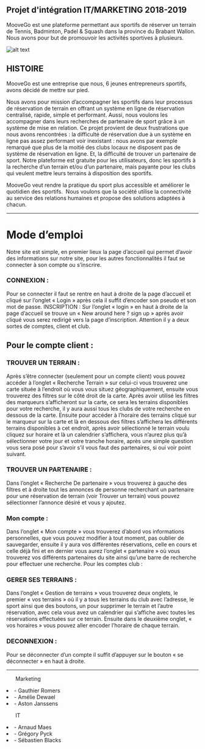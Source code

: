 
Projet d'intégration IT/MARKETING 2018-2019
---

MooveGo est une plateforme permettant aux sportifs de réserver un terrain de Tennis, Badminton, Padel & Squash dans la province du Brabant Wallon. Nous avons pour but de promouvoir les activités sportives à plusieurs.



![alt text](http://www.moovego.be:8080/assets/img/logonoir.png "Logo Title Text 1")


## HISTOIRE
MooveGo est une entreprise que nous, 6 jeunes entrepreneurs sportifs, avons décidé de mettre sur pied.

Nous avons pour mission d’accompagner les sportifs dans leur processus de réservation de terrain en offrant un système en ligne de réservation centralisé, rapide, simple et performant. Aussi, nous voulons les accompagner dans leurs recherches de partenaire de sport grâce à un système de mise en relation. Ce projet provient de deux frustrations que nous avons rencontrées : la difficulté de réservation due à un système en ligne pas assez performant voir inexistant : nous avons par exemple remarqué que plus de la moitié des clubs locaux ne disposent pas de système de réservation en ligne. Et, la difficulté de trouver un partenaire de sport. Notre plateforme est gratuite pour les utilisateurs, donc les sportifs à la recherche d’un terrain et/ou d’un partenaire, mais payante pour les clubs qui veulent mettre leurs terrains à disposition des sportifs.

MooveGo veut rendre la pratique du sport plus accessible et améliorer le quotidien des sportifs. ​ Nous voulons que la société utilise la connectivité au service des relations humaines et propose des solutions adaptées à chacun.

---
# Mode d’emploi

Notre site est simple, en premier lieux la page d’accueil qui permet d’avoir des informations sur notre site, pour les autres fonctionnalités il faut se connecter à son compte ou s’inscrire.
### CONNEXION : 
Pour se connecter il faut se rentre en haut à droite de la page d’accueil et cliqué sur l’onglet « Login » après cela il suffit d’encoder son pseudo et son mot de passe.
INSCRIPTION : Sur l’onglet « login » en haut à droite de la page d’accueil se trouve un « New around here ? sign up » après avoir cliqué vous serez redirigé vers la page d’inscription.  Attention il y a deux sortes de comptes, client et club.
## Pour le compte client :
### TROUVER UN TERRAIN : 
Après s’être connecter (seulement pour un compte client) vous pouvez accéder à l’onglet « Recherche Terrain » sur celui-ci vous trouverez une carte située à l’endroit où vous vous situez géographiquement, ensuite vous trouverez des filtres sur le côté droit de la carte. Après avoir utilisé les filtres des marqueurs s’afficheront sur la carte, ce sera les terrains disponibles pour votre recherche, il y aura aussi tous les clubs de votre recherche en dessous de la carte.
Ensuite pour accéder à l’horaire des terrains cliqué sur le marqueur sur la carte et là en dessous des filtres s’affichera les différents terrains disponibles à cet endroit, après avoir sélectionné le terrain voulu cliquez sur horaire et là un calendrier s’affichera, vous n’aurez plus qu’à sélectionner votre jour et votre tranche horaire, après une simple question vous sera posé pour s’avoir s’il vous faut des partenaires, si oui voir point suivant.
### TROUVER UN PARTENAIRE : 
Dans l’onglet « Recherche De partenaire » vous trouverez à gauche des filtres et à droite tout les annonces de personne recherchant un partenaire pour une réservation de terrain (voir Trouver un terrain) vous pouvez sélectionner l’annonce désiré et vous y ajoutez.
### Mon compte : 
Dans l’onglet « Mon compte » vous trouverez d’abord vos informations personnelles, que vous pouvez modifier à tout moment, pas oublier de sauvegarder, ensuite il y aura vos différentes réservations, celle en cours et celle déjà fini et en dernier vous aurez l’onglet « partenaire » où vous trouverez vos différents partenaires du site ainsi qu’une barre de recherche pour effectuer une recherche. 
Pour les comptes club :
### GERER SES TERRAINS : 
Dans l’onglet « Gestion de terrains » vous trouverez deux onglets, le premier « vos terrains » où il y a tous les terrains du club avec l’adresse, le sport ainsi que des boutons, un pour supprimer le terrain et l’autre réservation, avec cela vous avez un calendrier qui s’affiche avec toutes les réservations effectuées sur ce terrain. Ensuite dans le deuxième onglet, « vos horaires » vous pouvez aller encoder l’horaire de chaque terrain.
### DECONNEXION : 
Pour se déconnecter d’un compte il suffit d’appuyer sur le bouton « se déconnecter » en haut à droite.

---
<ul>Marketing</ul>
<li> - Gauthier Romers</li>
<li> - Amélie Dewael</li>
<li> - Aston Janssens</li>

<ul>IT</ul>
<li> - Arnaud Maes</li>
<li> - Grégory Pyck</li>
<li> - Sébastien Blacks</li>
